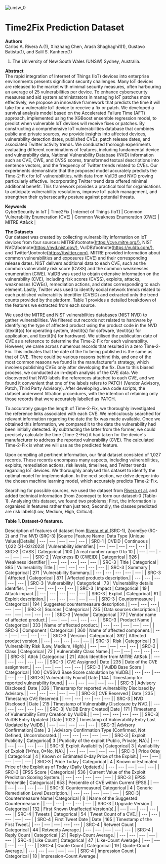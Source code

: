 ![unsw_0](https://user-images.githubusercontent.com/7439960/197022279-cfdf58ea-01ca-4c1e-854e-99776012a0bd.png) 
# Time2Fix Prediction Dataset

**Authors**  
  Carlos A. Rivera A.(1), Xinzhang Chen, Arash Shaghaghi1(1), Gustavo Batista(1), and Salil S. Kanhere(1)  
   1. The University of New South Wales (UNSW) Sydney, Australia.  
  
  
**Abstract**  
The rapid integration of Internet of Things (IoT) devices into enterprise environments presents significant security challenges. Many IoT devices are released to the market with minimal security measures, often harbouring an average of 25 vulnerabilities per device. To enhance cybersecurity measures and aid system administrators in managing IoT patches more effectively, we propose an innovative framework that predicts the time it will take for a vulnerable IoT device to receive a fix or patch. We developed a survival analysis model based on the Accelerated Failure Time (AFT) approach, implemented using the XGBoost ensemble regression model, to predict when vulnerable IoT devices will receive fixes or patches. By constructing a comprehensive IoT vulnerabilities database that combines public and private sources, we provide insights into affected devices, vulnerability detection dates, published CVEs, patch release dates, and associated Twitter activity trends. We conducted thorough experiments evaluating different combinations of features, including fundamental device and vulnerability data, National Vulnerability Database (NVD) information such as CVE, CWE, and CVSS scores, transformed textual descriptions into sentence vectors, and the frequency of Twitter trends related to CVEs. Our experiments demonstrate that the proposed model accurately predicts the Time-2-Fix for IoT vulnerabilities, with data from VulDB and NVD proving particularly effective. Incorporating Twitter trend data offered minimal additional benefit. This framework provides a practical tool for organisations to anticipate vulnerability resolutions, improve IoT patch management, and strengthen their cybersecurity posture against potential threats.

**Keywords**  
CyberSecurity in IoT | Time2Fix | Internet of Things (IoT) | Common Vulnerability Enumeration (CVE) | Common Weakness Enumeration (CWE) | MITRE Att&ck |


**The Datasets**  
Our dataset was created by collecting vulnerability information on IoT devices from four sources: MITRE\footnote{https://cve.mitre.org/}, NIST NVD\footnote{https://nvd.nist.gov/}, VulDB\footnote{https://vuldb.com/}, and Twitter\footnote{https://twitter.com}. MITRE provided information about common vulnerabilities and exposures (CVE) and their corresponding release dates. NIST delivers additional data to each CVE, such as the common vulnerability risk score (CVSS) and the common weaknesses enumeration (CWE). VulDB was used to obtain extensive information on the vulnerability (CVE), including risk scores (CVSS), exploits, attacks, weaknesses (CWEs), remediation actions, and dates corresponding to each element. Lastly, Twitter was used to identify social network trends related to each published vulnerability identifier (CVEID) and extracted only the trend counts provided by the platform. Table 1 provides a detailed breakdown of the features we extracted from each source.

We used the MITRE and NIST vulnerabilities databases (NIST NVD) to gather vulnerabilities. We filtered out records not related to hardware by identifying the type of affected product using the product code in the NVD (\textit{o} for operating system, \textit{s} for software, \textit{a} for application, and \textit{h} for hardware). We utilised the publication date of CVE as a reference to determine the Time-2-Fix for each vulnerability. However, we came across numerous records that resulted in a zero Time-2-Fix. This indicates that the date of the fix being published is the same as that of CVE. There could be various reasons behind this, and one of the most common reasons we found is the manufacturer's strategy, which involves publishing CVEs only after developing the fix. Due to this biased process, we conducted an in-depth analysis of the CVE data. We discovered that NVD labels the references attached to each CVE, and we found it convenient that one of the labels refers to PATCH (Vendor Advisory, Patch, Third Party Advisory). After developing Java code scripts, the dataset underwent filtration procedures, with the intention of retaining only those records that were accurately labelled as PATCH. 

To accurately gauge the length of Time-2-Fix, we thoroughly investigated the reference links associated with each CVE. We meticulously searched for relevant information regarding the date the fix was made available. Once we obtained this information, we compared it to the date the vulnerability had been initially detected. By subtracting the latter from the former, we could precisely calculate the time (Time-2-Fix) it had taken for the device's manufacturer to address the reported vulnerability (CVE). The calculated Time-2-Fix is what we will use as the predicted feature. 

Upon compiling all pertinent information, our final dataset consisted of 1,027 records. These records encompass many aspects, including vulnerabilities, exploits, remediation actions, risk levels, timelines, and Twitter trends regarding IoT devices. We thoroughly analysed this dataset to identify the optimal model for implementation. In the next section, we delve deeper into the chosen machine learning model, which accurately predicts Time-2-Fix.

Searching for possible sources, we used the dataset from [Rivera et al.](https://doi.org/10.1007/978-3-030-94822-1\_7) and added technical information (from Zoomeye) to form our dataset-0 (Table-1). Analysing this dataset, we found two problems; First, the information is organised in features rather than just text; Secondly, the classes predicted are risk labels(Low, Medium, High, Critical). 

**Table 1. Dataset-0 features.**

Description of features of dataset from [Rivera et al.](https://doi.org/10.1007/978-3-030-94822-1\_7)(SRC-1), ZoomEye (RC-2) and The NVD (SRC-3)
|Source |Feature Name |Data Type |Unique Values|Details|
| --- | --- | --- | --- | --- |
| SRC-1 | CVEID | Continuous            |  1,022 (21-02/2023)     | Vulnerability identifier.| 
| --- | --- | --- | --- | --- |
| SRC-2 | CVSS |  Categorical            |  100           | A real number range 0 to 10.| 
| --- | --- | --- | --- | --- |
| SRC-2 | Weakness ID (CWEID) |  Categorical |  926     | Weakness identifier| 
| --- | --- | --- | --- | --- |
| SRC-3 | Title |  Categorical            |  885     | Vulnerability Title.| 
| --- | --- | --- | --- | --- |
| SRC-3 | Summary |  Categorical          |  271     | Vulnerability Summary.| 
| --- | --- | --- | --- | --- |
| SRC-3 | Affected |  Categorical         |  871     | Affected products description.| 
| --- | --- | --- | --- | --- |
| SRC-3 | Vulnerability |  Categorical    |  73     | Vulnerability details identifier.
| --- | --- | --- | --- | --- |
| SRC-3 | Impact |  Categorical           |  19     | Attack impact.| 
| --- | --- | --- | --- | --- |
| SRC-3 | Exploit |  Categorical          |  91     | Exploit description.| 
| --- | --- | --- | --- | --- |
| SRC-3 | Countermeasure |  Categorical   |  194     | Suggested countermeasure description.| 
| --- | --- | --- | --- | --- |
| SRC-3 | Sources |  Categorical          |  735     | Data sources description.| 
| --- | --- | --- | --- | --- |
| SRC-3 | Vendor |  Categorical           |  77     | Vendor name of affected product.| 
| --- | --- | --- | --- | --- |
| SRC-3 | Product Name |  Categorical     |  333     | Name of affected product.| 
| --- | --- | --- | --- | --- |
| SRC-3 | Component |  Categorical        |  360     | Name of affected component.| 
| --- | --- | --- | --- | --- |
| SRC-3 | Version |  Categorical          |  392     | Affected product version.| 
| --- | --- | --- | --- | --- |
| SRC-3 | Risk |  Categorical             |  3     | Vulnerability Risk (Low, Medium, High).| 
| --- | --- | --- | --- | --- |
| SRC-3 | Class |  Categorical            |  72     | Vulnerability Class Name.| 
| --- | --- | --- | --- | --- |
| SRC-3 | Attck |  Categorical            |  21     | Attck Identifier from MITRE Att&ck.| 
| --- | --- | --- | --- | --- |
| SRC-3 | CVE Assigned | Date             |  235  | Date of the CVE assignment.| 
| --- | --- | --- | --- | --- |
| SRC-3 | VulDB Base Score | Categorical  |  100     | CVSSv3 Base Score calculation by VulDB.| 
| --- | --- | --- | --- | --- |
| SRC-3| Vulnerability Found| Date        |  144     | Timestamp for reported vulnerability found.| 
| --- | --- | --- | --- | --- |
| SRC-3 | Advisory Disclosed| Date        |  326     | Timestamp for reported vulnerability Disclosed by Advisory.| 
| --- | --- | --- | --- | --- |
| SRC-3 | CVE Reserved |  Date            |  235     | Timestamp CVE Reserved.| 
| --- | --- | --- | --- | --- |
| SRC-3 | NVD Disclosed |  Date           |  215     | Timestamp of Vulnerability Disclosure by NVD.| 
| --- | --- | --- | --- | --- |
| SRC-3| VulDB Entry Created| Date        |  171     | Timestamp of Vulnerability Entry Creation by VulDB.| 
| --- | --- | --- | --- | --- |
| SRC-3| VulDB Entry Updated | Date       |  1022     | Timestamp of Vulnerability Entry Last Updated by VulDB.| 
| --- | --- | --- | --- | --- |
| SRC-3| Advisory Confirmation| Date      |  3     | Advisory Confirmation Type (Confirmed, Not Defined, Uncorroborated.| 
| --- | --- | --- | --- | --- |
| SRC-3 | Exploit Publicity |  Categorical|  3     | Publicity of the exploit (Public, Private, NA).| 
| --- | --- | --- | --- | --- |
| SRC-3| Exploit Availability| Categorical|  3     | Availability of Exploit (1=Yes, 0=No, NA).| 
| --- | --- | --- | --- | --- |
| SRC-3 | Price 0day |  Categorical       |  4     | Known or Estimated 0-day Price of the Exploit.| 
| --- | --- | --- | --- | --- |
| SRC-3 | Price Today |  Categorical      |  4     | Known or Estimated Price of the Exploit as of Today (Daily Updated).| 
| --- | --- | --- | --- | --- |
| SRC-3 | EPSS Score |  Categorical       |  536     | Current Value of the Exploit Prediction Scoring System.| 
| --- | --- | --- | --- | --- |
| SRC-3 | EPSS Percentile |  Categorical |  653     | Percentile of CVE within Current EPSS.| 
| --- | --- | --- | --- | --- |
| SRC-3| Countermeasure| Categorical      |  4     | Generic Remediation Level Description.| 
| --- | --- | --- | --- | --- |
| SRC-3| Countermeasure Name| Categorical |  8     | Name of the Suggested Countermeasure.| 
| --- | --- | --- | --- | --- |
| SRC-3 | Upgrade Version |  Categorical  |  132     | First Known Unaffected Version(s).| 
| --- | --- | --- | --- | --- |
| SRC-4 | Tweets |  Categorical           |  54     | Tweet Count of a CVE.| 
| --- | --- | --- | --- | --- |
| SRC-4 | First Tweet Date |  Date        |  165     | Timestamp of the First Tweet.| 
| --- | --- | --- | --- | --- |
| SRC-4 | Retweet Count |  Categorical    |  44     | Retweets Average.| 
| --- | --- | --- | --- | --- |
| SRC-4 | Reply Count |  Categorical      |  21     | Reply-Count Average.| 
| --- | --- | --- | --- | --- |
| SRC-4 | Like Count |  Categorical       |  47     | Like-Count Average.| 
| --- | --- | --- | --- | --- |
| SRC-4 | Quote Count |  Categorical      |  19     | Quote-Count Average.| 
| --- | --- | --- | --- | --- |
| SRC-4 | Impression Count |  Categorical |  18     | Impression-Count Average.| 



